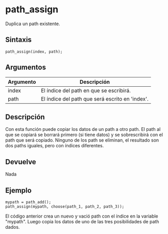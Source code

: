 # path_assign

Duplica un path existente.

## Sintaxis

  
```gml  
path_assign(index, path);  
```  

## Argumentos

Argumento|Descripción|  
---|---|  
index|El índice del path en que se escribirá.|  
path|El índice del path que será escrito en 'index'.|  

## Descripción

Con esta función puede copiar los datos de un path a otro path. El path al que se copiará se borrará primero (si tiene datos) y se sobrescribirá con el path que será copiado. Ninguno de los path se eliminan, el resultado son dos paths iguales, pero con índices diferentes.

## Devuelve

Nada

## Ejemplo

  
```gml  
mypath = path_add();  
path_assign(mypath, choose(path_1, path_2, path_3));  
```  
El código anterior crea un nuevo y vació path con el índice en la variable "mypath". Luego copia los datos de uno de las tres posibilidades de path dados.